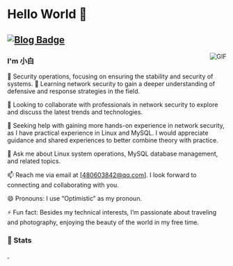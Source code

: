 
# Hello World 👋

[![Blog Badge](https://img.shields.io/badge/blog-25k%20pageview-brightgreen)](https://blog.csdn.net/ydj2200012810)
---
<img align="right" alt="GIF" src="https://raw.githubusercontent.com/haoruilee/haoruilee/master/pic/pusheencode.gif" />

### I'm 小白

🔭 Security operations, focusing on ensuring the stability and security of systems.
🌱 Learning network security to gain a deeper understanding of defensive and 
response strategies in the field.

👯 Looking to collaborate with professionals in network security to explore
and discuss the latest trends and technologies.

🤔 Seeking help with gaining more hands-on experience in network security, as
I have practical experience in Linux and MySQL. I would appreciate guidance and 
shared experiences to better combine theory with practice.


💬 Ask me about Linux system operations, MySQL database management, and related 
topics.

📫 Reach me via email at [480603842@qq.com]. I look forward to connecting and 
collaborating with you.

😄 Pronouns: I use “Optimistic” as my pronoun.

⚡ Fun fact: Besides my technical interests, I’m passionate about traveling and 
photography, enjoying the beauty of the world in my free time.
### 🚦 Stats

<a href="https://github.com/ydj-baitang/emailwebsite">
  <img src="https://github-readme-stats.vercel.app/api?username=ydj-baitang&show_icons=true&hide=commits"  alt=""/>
</a>
<a href="https://github.com/ydj-baitang/emailwebsite">
  <img src="https://github-readme-stats.vercel.app/api/top-langs/?username=ydj-baitang&layout=compact"  alt=""/>
</a>

<p align="center"> 
  <img src="https://profile-counter.glitch.me/ydj-baitang/count.svg"  alt=""/>
</p>
